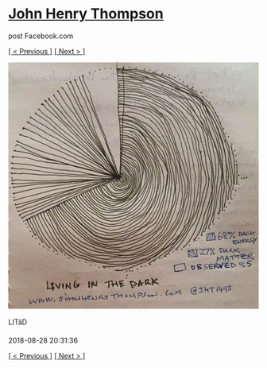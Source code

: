 # [John Henry Thompson](../README.md)
post Facebook.com

[[ < Previous ]](2018-08-31-2.md) [[ Next > ]](2018-08-26-1.md)

[![](../media/2018-08-28/Timeline-Photos-LIT-D.jpg)](../README.md)

LITâD

2018-08-28 20:31:36

[[ < Previous ]](2018-08-31-2.md) [[ Next > ]](2018-08-26-1.md)